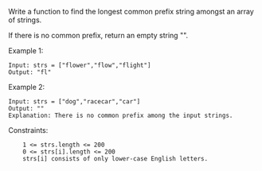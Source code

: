 Write a function to find the longest common prefix string amongst an array of strings.

If there is no common prefix, return an empty string "".

Example 1:

```
Input: strs = ["flower","flow","flight"]
Output: "fl"
```

Example 2:

```
Input: strs = ["dog","racecar","car"]
Output: ""
Explanation: There is no common prefix among the input strings.
```

Constraints:

```
    1 <= strs.length <= 200
    0 <= strs[i].length <= 200
    strs[i] consists of only lower-case English letters.
```
